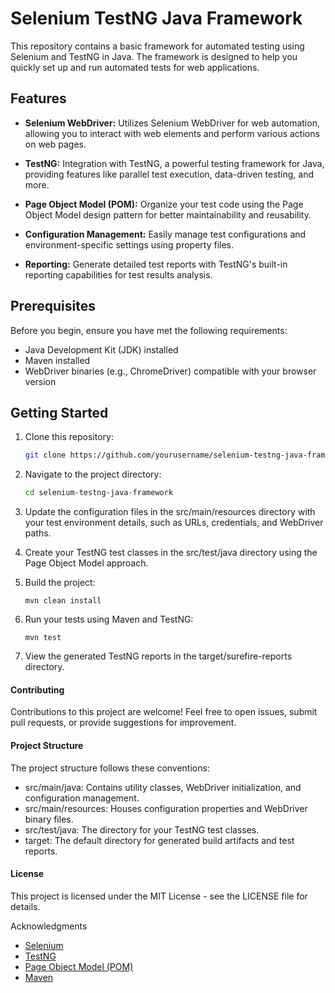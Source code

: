 # Selenium TestNG Java Framework

This repository contains a basic framework for automated testing using Selenium and TestNG in Java. The framework is designed to help you quickly set up and run automated tests for web applications.

## Features

- **Selenium WebDriver:** Utilizes Selenium WebDriver for web automation, allowing you to interact with web elements and perform various actions on web pages.

- **TestNG:** Integration with TestNG, a powerful testing framework for Java, providing features like parallel test execution, data-driven testing, and more.

- **Page Object Model (POM):** Organize your test code using the Page Object Model design pattern for better maintainability and reusability.

- **Configuration Management:** Easily manage test configurations and environment-specific settings using property files.

- **Reporting:** Generate detailed test reports with TestNG's built-in reporting capabilities for test results analysis.

## Prerequisites

Before you begin, ensure you have met the following requirements:

- Java Development Kit (JDK) installed
- Maven installed
- WebDriver binaries (e.g., ChromeDriver) compatible with your browser version

## Getting Started

1. Clone this repository:

   ```sh
   git clone https://github.com/yourusername/selenium-testng-java-framework.git
   
2. Navigate to the project directory:
   ```sh
   cd selenium-testng-java-framework
   
3. Update the configuration files in the src/main/resources directory with your test environment details, such as URLs, credentials, and WebDriver paths.
4. Create your TestNG test classes in the src/test/java directory using the Page Object Model approach.
5. Build the project:
   ```shell
   mvn clean install
6. Run your tests using Maven and TestNG:
   ```shell
   mvn test   
7. View the generated TestNG reports in the target/surefire-reports directory.

#### Contributing

Contributions to this project are welcome! Feel free to open issues, submit pull requests, or provide suggestions for improvement.

#### Project Structure

The project structure follows these conventions:

* src/main/java: Contains utility classes, WebDriver initialization, and configuration management.
* src/main/resources: Houses configuration properties and WebDriver binary files.
* src/test/java: The directory for your TestNG test classes.
* target: The default directory for generated build artifacts and test reports.


#### License

This project is licensed under the MIT License - see the LICENSE file for details.

Acknowledgments
* [Selenium](https://www.selenium.dev/)
* [TestNG](https://testng.org/doc/)
* [Page Object Model (POM)](https://www.selenium.dev/documentation/en/guidelines_and_recommendations/page_object_models/)
* [Maven](https://maven.apache.org/)



